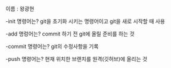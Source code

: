 이름 : 왕광현

-init 명령어는?
git을 초기화 시키는 명령어이고 git을 새로 시작할 때 사용

-add 명렁어는?
commit 하기 전 git에 올릴 준비를 하는 것

-commit 명령어는?
git의 수정사항을 기록

-push 명령어는?
현재 위치한 브랜치를 원격(깃허브)에 올리는 것
